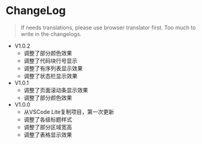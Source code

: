 # ChangeLog

> If needs translations, please use browser translator first. Too much to write in the changelogs.

- V1.0.2
  - 调整了部分颜色效果
  - 调整了代码块行号显示
  - 调整了有序列表显示效果
  - 调整了状态栏显示效果
- V1.0.1
  - 调整了页面滚动条显示效果
  - 调整了部分颜色效果
- V1.0.0
  - 从VSCode Lite复制项目，第一次更新
  - 调整了各级标题样式
  - 调整了部分区域宽高
  - 调整了表格显示效果
